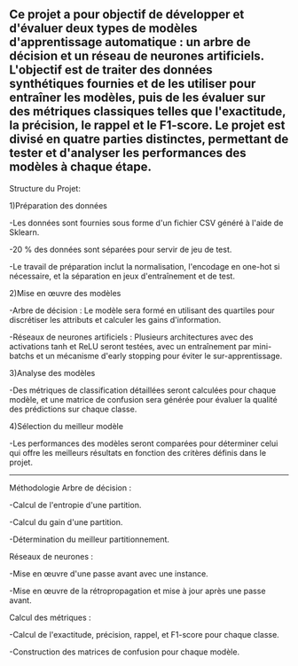 Ce projet a pour objectif de développer et d'évaluer deux types de modèles d'apprentissage automatique : un arbre de décision 
et un réseau de neurones artificiels. L'objectif est de traiter des données synthétiques fournies et de les utiliser pour entraîner 
les modèles, puis de les évaluer sur des métriques classiques telles que l'exactitude, la précision, le rappel et le F1-score. 
Le projet est divisé en quatre parties distinctes, permettant de tester et d'analyser les performances des modèles à chaque étape.
----------
Structure du Projet:

1)Préparation des données
  
  -Les données sont fournies sous forme d'un fichier CSV généré à l'aide de Sklearn.
  
  -20 % des données sont séparées pour servir de jeu de test.
  
  -Le travail de préparation inclut la normalisation, l'encodage en one-hot si nécessaire, et la séparation en jeux d'entraînement et de test.

2)Mise en œuvre des modèles

  -Arbre de décision : Le modèle sera formé en utilisant des quartiles pour discrétiser les attributs et calculer les gains d'information.
  
  -Réseaux de neurones artificiels : Plusieurs architectures avec des activations tanh et ReLU seront testées, avec un entraînement par mini-batchs 
  et un mécanisme d'early stopping pour éviter le sur-apprentissage.

3)Analyse des modèles

  -Des métriques de classification détaillées seront calculées pour chaque modèle, et une matrice de confusion sera générée pour évaluer la qualité 
  des prédictions sur chaque classe.
  
4)Sélection du meilleur modèle
  
  -Les performances des modèles seront comparées pour déterminer celui qui offre les meilleurs résultats en fonction des critères définis dans le projet.

----------
Méthodologie
Arbre de décision :

  -Calcul de l'entropie d'une partition.
  
  -Calcul du gain d'une partition.
  
  -Détermination du meilleur partitionnement.

Réseaux de neurones :

  -Mise en œuvre d'une passe avant avec une instance.
  
  -Mise en œuvre de la rétropropagation et mise à jour après une passe avant.

Calcul des métriques :

  -Calcul de l'exactitude, précision, rappel, et F1-score pour chaque classe.
  
  -Construction des matrices de confusion pour chaque modèle.
